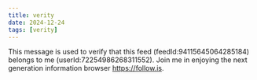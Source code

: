 ```yaml
---
title: verity
date: 2024-12-24
tags: [verity]
---
```


This message is used to verify that this feed (feedId:94115645064285184) belongs to me (userId:72254986268311552). Join me in enjoying the next generation information browser https://follow.is.

